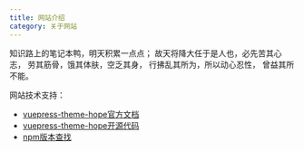 ```yaml
---
title: 网站介绍
category: 关于网站
---
```


知识路上的笔记本鸭，明天积累一点点；
故天将降大任于是人也，必先苦其心志，
劳其筋骨，饿其体肤，空乏其身，
行拂乱其所为，所以动心忍性，
曾益其所不能。

网站技术支持：
- [vuepress-theme-hope官方文档](https://vuepress-theme-hope.github.io/v2/zh/)
- [vuepress-theme-hope开源代码](https://github.com/vuepress-theme-hope/vuepress-theme-hope)
- [npm版本查找](https://www.npmjs.com/package/vuepress-theme-hope)
